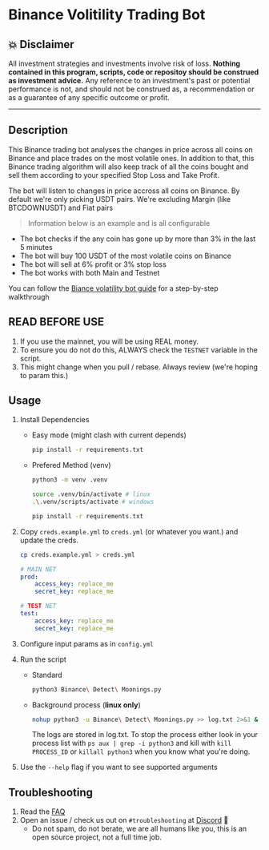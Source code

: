 # Binance Volitility Trading Bot


## 💥 Disclaimer

All investment strategies and investments involve risk of loss. 
**Nothing contained in this program, scripts, code or repositoy should be construed as investment advice.**
Any reference to an investment's past or potential performance is not, 
and should not be construed as, a recommendation or as a guarantee of 
any specific outcome or profit.

-----


## Description
This Binance trading bot analyses the changes in price across all coins on Binance and place trades on the most volatile ones. 
In addition to that, this Binance trading algorithm will also keep track of all the coins bought and sell them according to your specified Stop Loss and Take Profit.



The bot will listen to changes in price accross all coins on Binance. By default we're only picking USDT pairs. We're excluding Margin (like BTCDOWNUSDT) and Fiat pairs

> Information below is an example and is all configurable

- The bot checks if the any coin has gone up by more than 3% in the last 5 minutes
- The bot will buy 100 USDT of the most volatile coins on Binance
- The bot will sell at 6% profit or 3% stop loss
- The bot works with both Main and Testnet


You can follow the [Biance volatility bot guide](https://www.cryptomaton.org/2021/05/08/how-to-code-a-binance-trading-bot-that-detects-the-most-volatile-coins-on-binance/) for a step-by-step walkthrough

## READ BEFORE USE
1. If you use the mainnet, you will be using REAL money.
2. To ensure you do not do this, ALWAYS check the `TESTNET` variable in the script.
3. This might change when you pull / rebase. Always review (we're hoping to param this.)


## Usage

1. Install Dependencies
    - Easy mode (might clash with current depends)
        ```sh
        pip install -r requirements.txt
        ```
    - Prefered Method (venv)
        ```sh
        python3 -m venv .venv
      
        source .venv/bin/activate # linux
        .\.venv/scripts/activate # windows
    
        pip install -r requirements.txt
        ```


2. Copy `creds.example.yml` to `creds.yml` (or whatever you want.) and update the creds.

    ```sh
    cp creds.example.yml > creds.yml
    ```
    ```yml
    # MAIN NET
    prod:
        access_key: replace_me
        secret_key: replace_me

    # TEST NET
    test:
        access_key: replace_me
        secret_key: replace_me
    ```


3. Configure input params as in `config.yml`

4. Run the script
    - Standard 
        ```sh
        python3 Binance\ Detect\ Moonings.py
        ```
    - Background process (**linux only**)
        ```sh
        nohup python3 -u Binance\ Detect\ Moonings.py >> log.txt 2>&1 &
        ```
        The logs are stored in log.txt. To stop the process either look in your process list with `ps aux | grep -i python3` and kill with `kill PROCESS_ID` or `killall python3` when you know what you're doing.

5. Use the `--help` flag if you want to see supported arguments

## Troubleshooting

1. Read the [FAQ](FAQ.md)
2. Open an issue / check us out on `#troubleshooting` at [Discord](https://discord.gg/buD27Dmvu3) 🚀 
    - Do not spam, do not berate, we are all humans like you, this is an open source project, not a full time job. 
